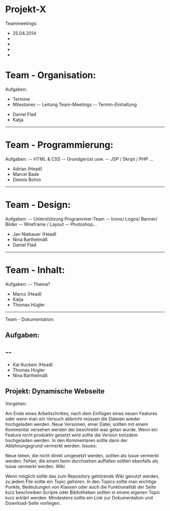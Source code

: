 Projekt-X
=========

Teammeetings: 
- 25.04.2014 
-  
- 
- 
-  


# Team - Organisation:

Aufgaben:
+ Termine
+ Milestones
-- Leitung Team-Meetings
-- Termin-Einhaltung

- Daniel Flad
- Katja 


---------------------------------------------------

# Team - Programmierung:

Aufgaben: 
-- HTML & CSS
-- Grundgerüst usw. 
-- JSP / Skript / PHP ...

- Adrian  (Head)
- Marcel Bade
- Dennis Bohro


---------------------------------------------------

# Team - Design:

Aufgaben: 
-- Unterstützung Programmier-Team
-- Icons/ Logos/ Banner/ Bilder
-- Wireframe / Layout
-- Photoshop...

- Jan Niebauer  (Head)
- Nina Barthelmäß
- Daniel Flad

---------------------------------------------------

# Team - Inhalt:

Aufgaben: 
-- Thema? 



- Marco   (Head)
- Katja 
- Thomas Hügler

---------------------------------------------------

Team - Dokumentation:

Aufgaben: 
--
--
-- 

- Kai Kuckein  (Head)
- Thomas Hügler
- Nina Barthelmäß





Projekt: Dynamische Webseite
----------------------------
Vorgehen:

Am Ende eines Arbeitschrittes, nach dem Einfügen eines neuen Features oder wenn man ein Versuch abbricht müssen die Dateien wieder hochgeladen werden.
Neue Versionen, einer Datei, sollten mit einem Kommentar versehen werden der beschreibt was getan wurde.
Wenn ein Feature nicht produktiv gesetzt wird sollte die Version trotzdem hochgeladen werden. In den Kommentaren sollte dann der Ablehnungsgrund vermerkt werden.
Issues:

Neue Ideen, die nicht direkt umgesetzt werden, sollten als Issue vermerkt werden.
Fehler, die einem beim durchsehen auffallen sollten ebenfalls als Issue vermerkt werden.
Wiki

Wenn möglich sollte das zum Repository gehörende Wiki genutzt werden, zu jedem File sollte ein Topic gehören.
In den Topics sollte man wichtige Punkte, Bedeutungen von Klassen oder auch die Funktionalität der Seite kurz beschreiben
Scripte oder Bibliotheken sollten in einem eigenen Topic kurz erklärt werden. Mindestens sollte ein Link zur Dokumentation und Download-Seite vorliegen.
